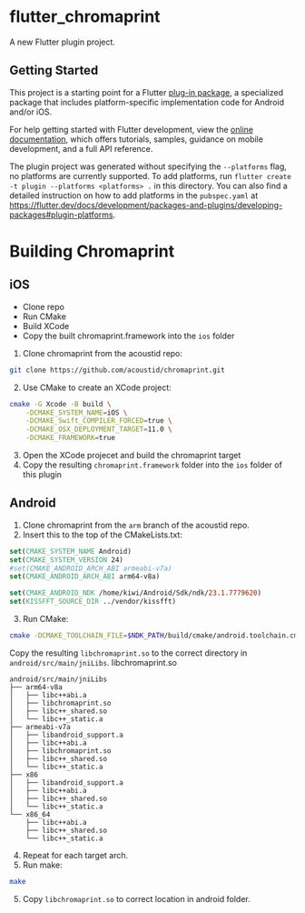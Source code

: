 # flutter_chromaprint

A new Flutter plugin project.

## Getting Started

This project is a starting point for a Flutter
[plug-in package](https://flutter.dev/developing-packages/),
a specialized package that includes platform-specific implementation code for
Android and/or iOS.

For help getting started with Flutter development, view the
[online documentation](https://flutter.dev/docs), which offers tutorials,
samples, guidance on mobile development, and a full API reference.

The plugin project was generated without specifying the `--platforms` flag, no platforms are currently supported.
To add platforms, run `flutter create -t plugin --platforms <platforms> .` in this directory.
You can also find a detailed instruction on how to add platforms in the `pubspec.yaml` at https://flutter.dev/docs/development/packages-and-plugins/developing-packages#plugin-platforms.


# Building Chromaprint 
## iOS
- Clone repo 
- Run CMake
- Build XCode 
- Copy the built chromaprint.framework into the `ios` folder

1. Clone chromaprint from the acoustid repo:
```sh
git clone https://github.com/acoustid/chromaprint.git
```

2. Use CMake to create an XCode project:
```sh
cmake -G Xcode -B build \
    -DCMAKE_SYSTEM_NAME=iOS \
    -DCMAKE_Swift_COMPILER_FORCED=true \
    -DCMAKE_OSX_DEPLOYMENT_TARGET=11.0 \
    -DCMAKE_FRAMEWORK=true
```

3. Open the XCode projecet and build the chromaprint target 
4. Copy the resulting `chromaprint.framework` folder into the `ios` folder of this plugin

## Android
1. Clone chromaprint from the `arm` branch of the acoustid repo.
2. Insert this to the top of the CMakeLists.txt: 
```cmake
set(CMAKE_SYSTEM_NAME Android)
set(CMAKE_SYSTEM_VERSION 24)
#set(CMAKE_ANDROID_ARCH_ABI armeabi-v7a)
set(CMAKE_ANDROID_ARCH_ABI arm64-v8a)

set(CMAKE_ANDROID_NDK /home/kiwi/Android/Sdk/ndk/23.1.7779620)
set(KISSFFT_SOURCE_DIR ../vendor/kissfft)
```

3. Run CMake: 
```sh
cmake -DCMAKE_TOOLCHAIN_FILE=$NDK_PATH/build/cmake/android.toolchain.cmake -DANDROID_NDK=$NDK_PATH -DANDROID_ABI=armeabi-v7a -DANDROID_PLATFORM=android-21 -DANDROID_STL=c++_shared -DCMAKE_LIBRARY_OUTPUT_DIRECTORY=build
```
Copy the resulting `libchromaprint.so` to the correct directory in `android/src/main/jniLibs`.
libchromaprint.so
```
android/src/main/jniLibs
├── arm64-v8a
│   ├── libc++abi.a
│   ├── libchromaprint.so
│   ├── libc++_shared.so
│   └── libc++_static.a
├── armeabi-v7a
│   ├── libandroid_support.a
│   ├── libc++abi.a
│   ├── libchromaprint.so
│   ├── libc++_shared.so
│   └── libc++_static.a
├── x86
│   ├── libandroid_support.a
│   ├── libc++abi.a
│   ├── libc++_shared.so
│   └── libc++_static.a
└── x86_64
    ├── libc++abi.a
    ├── libc++_shared.so
    └── libc++_static.a
```
4. Repeat for each target arch. 
4. Run make: 
```sh
make
```
5. Copy `libchromaprint.so` to correct location in android folder. 

